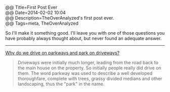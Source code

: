 @@ Title=First Post Ever  
@@ Date=2014-02-02 10:04  
@@ Description=TheOverAnalyzed's first post ever.  
@@ Tags=meta, TheOverAnalyzed  

So I'll make it something good. I'll leave you with one of those questions you have probably always thought about, but never found an adequate answer.

<hr class="small"/>

[Why do we drive on parkways and park on driveways?](http://wiki.answers.com/Q/Why_do_we_park_in_the_driveway_and_drive_on_the_parkway)
>Driveways were initially much longer, leading from the road back to the main house on the property. So initially people really did drive on them. The word parkway was used to describe a well developed thoroughfare, complete with trees, grassy divided medians and other landscaping, thus the "park" in the name.
